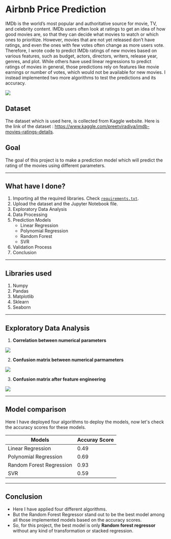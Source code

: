 # Airbnb Price Prediction
IMDb is the world’s most popular and authoritative source for movie, TV, and celebrity content. IMDb users often look at ratings to get an idea of how good movies are, so that they can decide what movies to watch or which ones to prioritize. However, movies that are not yet released don’t have ratings, and even the ones with few votes often change as more users vote. Therefore, I wrote code to predict IMDb ratings of new movies based on various features, such as budget, actors, directors, writers, release year, genres, and plot. While others have used linear regressions to predict ratings of movies in general, those predictions rely on features like movie earnings or number of votes, which would not be available for new movies. I instead implemented two more algorithms to test the predictions and its accuracy.

![](../Images/imdb1.png)

## Dataset
The dataset which is used here, is collected from Kaggle website. Here is the link of the dataset : https://www.kaggle.com/preetviradiya/imdb-movies-ratings-details.

## Goal
The goal of this project is to make a prediction model which will predict the rating of the movies using different parameters.
***************************************

## What have I done?
1. Importing all the required libraries. Check [`requirements.txt`](../requirements.txt).
2. Upload the dataset and the Jupyter Notebook file.
3. Exploratory Data Analysis
4. Data Processing
5. Prediction Models
    - Linear Regression
    - Polynomial Regression
    - Random Forest
    - SVR
8. Validation Process
9. Conclusion

********************************
## Libraries used
1. Numpy
2. Pandas
3. Matplotlib
4. Sklearn
5. Seaborn

**********************************
## Exploratory Data Analysis
1. **Correlation between numerical parameters**

![](../Images/imdb2.png)

2. **Confusion matrix between numerical parmameters**

![](../Images/imdb3.png)

3. **Confusion matrix after feature engineering**

![](../Images/imdb4.png)
**************************************
## Model comparison
Here I have deployed four algorithms to deploy the models, now let's check the accuracy scores for these models.

|Models|Accuray Score|
|-|-|
|Linear Regression|0.49|
|Polynomial Regression|0.69|
|Random Forest Regression|0.93|
|SVR|0.59|
***************************************
## Conclusion
* Here I have applied four different algorithms.
* But the Random Forest Regressor stand out to be the best model among all those implemented models based on the accuracy scores.
* So, for this project, the best model is only **Random forest regressor** without any kind of transformation or stacked regression.